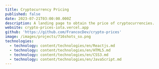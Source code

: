```yaml
---
title: Cryptocurrency Pricing
published: false
date: 2023-07-21T03:00:00.000Z
description: A landing page to obtain the price of cryptocurrencies.
website: crypto-prices-iota.vercel.app
github: 'https://github.com/FrancocDev/crypto-prices'
image: /images/projects/716shots_so.png
technologies:
  - technology: content/technologies/en/Reactjs.md
  - technology: content/technologies/en/HTML5.md
  - technology: content/technologies/en/CSS3.md
  - technology: content/technologies/en/JavaScript.md
---
```


